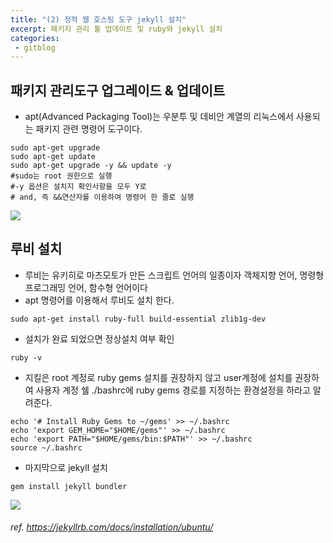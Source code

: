 ```yaml
---
title: "(2) 정적 웹 호스팅 도구 jekyll 설치"
excerpt: 패키지 관리 툴 업데이트 및 ruby와 jekyll 설치
categories:
 - gitblog
---
```


## 패키지 관리도구 업그레이드 & 업데이트  
- apt(Advanced Packaging Tool)는 우분투 및 데비안 계열의 리눅스에서 사용되는 패키지 관련 명령어 도구이다.  
~~~
sudo apt-get upgrade
sudo apt-get update
sudo apt-get upgrade -y && update -y
#sudo는 root 권한으로 실행 
#-y 옵션은 설치지 확인사항을 모두 Y로
# and, 즉 &&연산자를 이용하여 명령어 한 줄로 실행
~~~
![]({{site.url}}/assets/images/gitblog/4_apt-get_update_upgrade.PNG)  

## 루비 설치
- 루비는 유키히로 마츠모토가 만든 스크립트 언어의 일종이자 객체지향 언어, 명령형 프로그래밍 언어, 함수형 언어이다
- apt 명령어를 이용해서 루비도 설치 한다.
~~~
sudo apt-get install ruby-full build-essential zlib1g-dev
~~~ 
- 설치가 완료 되었으면 정상설치 여부 확인
~~~
ruby -v
~~~
- 지킬은 root 계정로 ruby gems 설치를 권장하지 않고 user계정에 설치를 권장하여 사용자 계정 쉘 ./bashrc에 ruby gems 경로를 지정하는 환경설정을 하라고 알려준다.
~~~
echo '# Install Ruby Gems to ~/gems' >> ~/.bashrc
echo 'export GEM_HOME="$HOME/gems"' >> ~/.bashrc
echo 'export PATH="$HOME/gems/bin:$PATH"' >> ~/.bashrc
source ~/.bashrc
~~~
- 마지막으로 jekyll 설치
~~~
gem install jekyll bundler
~~~
![]({{site.url}}/assets/images/gitblog/7_jekyllinstall.PNG)
###### ref. https://jekyllrb.com/docs/installation/ubuntu/
